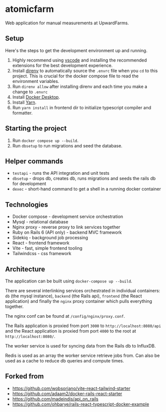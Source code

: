 # atomicfarm

Web application for manual measurements at UpwardFarms.

## Setup

Here's the steps to get the development environment up and running.

1. Highly recommend using [vscode](https://code.visualstudio.com/) and installing the recommended extensions for the best development experience.
1. Install [direnv](https://direnv.net/) to automatically source the `.envrc` file when you `cd` to this project. This is crucial for the docker compose file to read the environment variables.
1. Run `direnv allow` after installing direnv and each time you make a change to `.envrc`
1. Install [Docker Desktop](https://docs.docker.com/desktop/).
1. Install [Yarn](https://classic.yarnpkg.com/lang/en/docs/install/#mac-stable).
1. Run `yarn install` in frontend dir to initialize typescript compiler and formatter.

## Starting the project

1. Run `docker compose up --build`.
1. Run `dbsetup` to run migrations and seed the database.

## Helper commands

- `testapi` - runs the API integration and unit tests
- `dbsetup` - drops db, creates db, runs migrations and seeds the rails db for development
- `dexec` - short-hand command to get a shell in a running docker container

## Technologies

- Docker compose - development service orchestration
- Mysql - relational database
- Nginx proxy - reverse proxy to link services together
- Ruby on Rails 6 (API only) - backend MVC framework
- Sidekiq - background job processing
- React - frontend framework
- Vite - fast, simple frontend tooling
- Tailwindcss - css framework

## Architecture

The application can be built using `docker-compose up --build`.

There are several interlinking services orchestrated in individual containers: `db` (the mysql instance), `backend` (the Rails api), `frontend` (the React application) and finally the `nginx` proxy container which pulls everything together.

The nginx conf can be found at `/config/nginx/proxy.conf`.

The Rails application is proxied from port `3000` to `http://localhost:8080/api` and the React application is proxied from port `4000` to the root at `http://localhost:8080/`.

The worker service is used for syncing data from the Rails db to InfluxDB.

Redis is used as an array the worker service retrieve jobs from. Can also be used as a cache to reduce db queries and compute times.

## Forked from

- https://github.com/wobsoriano/vite-react-tailwind-starter
- https://github.com/adaam2/docker-rails-react-starter
- https://github.com/madeindjs/api_on_rails
- https://github.com/ohbarye/rails-react-typescript-docker-example

